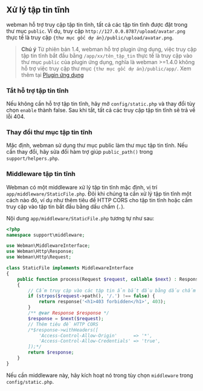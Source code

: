 ## Xử lý tập tin tĩnh
webman hỗ trợ truy cập tập tin tĩnh, tất cả các tập tin tĩnh được đặt trong thư mục `public`. Ví dụ, truy cập `http://127.0.0.8787/upload/avatar.png` thực tế là truy cập `{thư mục gốc dự án}/public/upload/avatar.png`.

> **Chú ý**
> Từ phiên bản 1.4, webman hỗ trợ plugin ứng dụng, việc truy cập tập tin tĩnh bắt đầu bằng `/app/xx/tên_tập_tin` thực tế là truy cập vào thư mục `public` của plugin ứng dụng, nghĩa là webman >=1.4.0 không hỗ trợ việc truy cập thư mục `{thư mục gốc dự án}/public/app/`.
> Xem thêm tại [Plugin ứng dụng](./plugin/app.md)

### Tắt hỗ trợ tập tin tĩnh
Nếu không cần hỗ trợ tập tin tĩnh, hãy mở `config/static.php` và thay đổi tùy chọn `enable` thành false. Sau khi tắt, tất cả các truy cập tập tin tĩnh sẽ trả về lỗi 404.

### Thay đổi thư mục tập tin tĩnh
Mặc định, webman sử dụng thư mục public làm thư mục tập tin tĩnh. Nếu cần thay đổi, hãy sửa đổi hàm trợ giúp `public_path()` trong `support/helpers.php`.

### Middleware tập tin tĩnh
Webman có một middleware xử lý tập tin tĩnh mặc định, vị trí `app/middleware/StaticFile.php`.
Đôi khi chúng ta cần xử lý tập tin tĩnh một cách nào đó, ví dụ như thêm tiêu đề HTTP CORS cho tập tin tĩnh hoặc cấm truy cập vào tập tin bắt đầu bằng dấu chấm (`.`).

Nội dung `app/middleware/StaticFile.php` tương tự như sau:
```php
<?php
namespace support\middleware;

use Webman\MiddlewareInterface;
use Webman\Http\Response;
use Webman\Http\Request;

class StaticFile implements MiddlewareInterface
{
    public function process(Request $request, callable $next) : Response
    {
        // Cấm truy cập vào các tập tin ẩn bắt đầu bằng dấu chấm
        if (strpos($request->path(), '/.') !== false) {
            return response('<h1>403 forbidden</h1>', 403);
        }
        /** @var Response $response */
        $response = $next($request);
        // Thêm tiêu đề HTTP CORS
        /*$response->withHeaders([
            'Access-Control-Allow-Origin'      => '*',
            'Access-Control-Allow-Credentials' => 'true',
        ]);*/
        return $response;
    }
}
```
Nếu cần middleware này, hãy kích hoạt nó trong tùy chọn `middleware` trong `config/static.php`.
